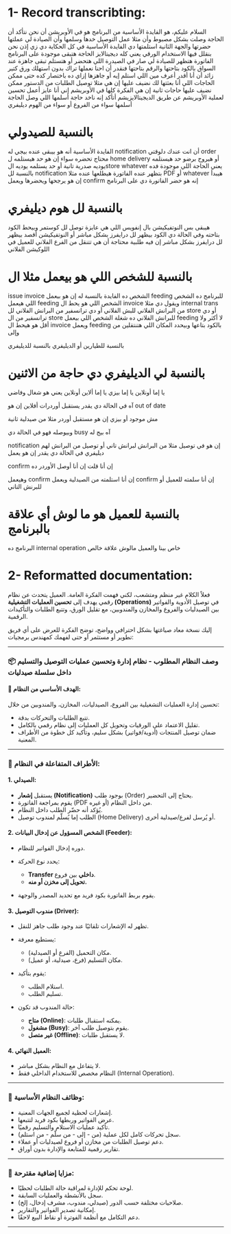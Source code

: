 # 1- Record transcribting: 


السلام عليكم،
هو الفايدة الأساسية من البرنامج هو في الأوبريشن
أن نحن نتأكد أن الحاجة وصلت بشكل مصبوط
وأن مثلا عمل التوصيل خدها وسلمها
وأن الصيادة لي عملتها حضرتها
والجهة الثانية استلمتها
دي الفايدة الأساسية في كل الحكاية دي
زي إذن نحن بنقلل فيها الاستخدام الورقي
يعني كله
ديجيتالايز
الحاجة هتبقى موجودة على البرنامج
الفاتورة هتظهر للصيادة لي صار في الصيدرة اللي هتحضر أو هتستلم
تبقى جاهزة عند السواق
بالكود بتاحتها
والرقم بتاحتها
فنقدر أن احنا نعملها
تراك
بدون استهلك ورق كتير
زائد أن أنا أقدر أعرف مين اللي استلم إيه أو جاهزها إزاي
ده باختصار كده
حتى ممكن الحاجات اللي أنا بعثتها لك نضيف عليها إن هي مثلا توصيل الطلبات من الدستور
ممكن نضيف عليها حاجات ثانية
إن هي الفكرة كلها في الأوبريشم
إني أنا عايز أعمل تحسين لعملية الأوبريشم عن طريق
الديجيتالايزيشم
أتأكد إنه ناخد حاجة أسلمها
اللي وصل الحاجة أسلمها
سواء من الفروع أو سواء من
الهوم ديليفري

# بالنسبة للصيدولي
الفايدة الأساسية أنه هو بيبقى عنده بيجي له
notification
أن انت عندك دلوقتي
order
محتاج تحضره
سواء إن هو حد هيستلمه ل
home delivery
أو هيروح برضو حد هيستلمه يوديه صدرية تانية
أو حد يستلمه يوديه
الstore
whatever
يعني الحاجة اللي موجودة
فده بالنسبة لل
notification
بتظهر عنده الفاتورة
هيطلعها عنده مثلا
PDF
أو
whatever
هيبدأ إن هو يرجحها ويحضرها ويعمل
confirm
إنه هو حضر الفاتورة
دي على البرنامج

# بالنسبة لل هوم ديليفري
هيبقى بس
النوتفيكيشن
بال
إنفويس
اللي هي عايزة توصل لل
كوستمر
وبيحط الكود بتاحته
وفي الحالة دي الكود بيظهر لل
درايفرز
بشكل مباشر
أو
النوتفيكيشن
أقصد بيظهر لل
درايفرز
بشكل مباشر
إن فيه طلبية محتاجة أن هي تتنقل من الفرع الفلاني للعميل في اللوكيشن الفلاني

# بالنسبة للشخص اللي هو بيعمل مثلا ال
issue invoice
الشخص ده الفايدة بالنسبة له إن هو بيعمل
feeding
للبرنامج
ده الشخص اللي هيعمل
feeding
الشخص اللي هو يحط ال
invoice
ويقول دي مثلا
internal
trans
من البرانش الفلاني للبش الفلاني
أو دي
ترانسفير
من البرانش الفلاني لل
store
أو دي
ترانسفير
من ال
store
للبرانش الفلاني
ده شغلة الشخص اللي بيعمل
feeding
لا أكثر ولا أقل
هو هيحط ال
invoice
ويعمل
feeding
بالكود بتاعها
وبيحدد المكان اللي هتنتقلين من وإلى

بالنسبة للطيارين أو الديليفري
بالنسبة للديليفري

# بالنسبة لي الديليفري دي حاجة من الاثنين
يا إما
أونلاين
يا إما
بيزي
يا إما
ألاين
أونلاين
يعني هو شغال وفاضي

آه في الحالة دي يقدر يستقبل أوردرات
أفلاين
إن هو
out of date

مش موجود أو
بيزي
إن هو مستقبل أوردر مثلا من صيدلية ثانية

وبيوصله
فهو في الحالة دي
busy
آه بيج له

notification
إن هو في توصيل مثلا من البرانش لبرانش تاني
أو توصيل من البرانش لهم
ديليفري
في الحالة دي يقدر إن هو يعمل

confirm
إن أنا قلت إن أنا أوصل الأوردر ده

وهيعمل
confirm
إن أنا استلمته من الصيدلية
ويعمل
confirm
إن أنا سلمته للعميل أو للبرنش التاني

# بالنسبة للعميل هو ما لوش أي علاقة بالبرنامج
البرنامج ده
internal
operation
خاص بينا
والعميل مالوش علاقة خالص


# 2- Reformatted documentation: 
 فعلاً الكلام غير منظم ومتشعب، لكني فهمت الفكرة العامة. العميل يتحدث عن نظام رقمي يهدف إلى **تحسين العمليات التشغيلية (Operations)** في توصيل الأدوية والفواتير بين الصيدليات والفروع والمخازن والمندوبين، مع تقليل الورق، وتتبع الطلبات والتأكيدات الرقمية.

إليك نسخة معاد صياغتها بشكل احترافي وواضح، توضح الفكرة للعرض على أي فريق تطوير أو مستثمر أو حتى لفهمك كمهندس برمجيات:

---

### 📦 **وصف النظام المطلوب - نظام إدارة وتحسين عمليات التوصيل والتسليم داخل سلسلة صيدليات**

#### 🎯 **الهدف الأساسي من النظام:**

تحسين إدارة العمليات التشغيلية بين الفروع، الصيدليات، المخازن، والمندوبين من خلال:

* تتبع الطلبات والتحركات بدقة.
* تقليل الاعتماد على الورقيات وتحويل كل العمليات إلى نظام رقمي بالكامل.
* ضمان توصيل المنتجات (أدوية/فواتير) بشكل سليم، وتأكيد كل خطوة من الأطراف المعنية.

---

### 👤 **الأطراف المتفاعلة في النظام:**

#### 1. **الصيدلي:**

* يستقبل **إشعار (Notification)** بوجود طلب (Order) يحتاج إلى التحضير.
* يقوم بمراجعة الفاتورة (PDF أو غيره) من داخل النظام.
* يُؤكد أنه حضّر الطلب داخل النظام.
* الطلب إما يُسلّم لمندوب توصيل (Home Delivery) أو يُرسل لفرع/صيدلية أخرى.

#### 2. **الشخص المسؤول عن إدخال البيانات (Feeder):**

* دوره إدخال الفواتير للنظام.
* يحدد نوع الحركة:

  * **Transfer داخلي** بين فروع.
  * **تحويل إلى مخزن أو منه.**
* يقوم بربط الفاتورة بكود فريد مع تحديد المصدر والوجهة.

#### 3. **مندوب التوصيل (Driver):**

* تظهر له الإشعارات تلقائيًا عند وجود طلب جاهز للنقل.
* يستطيع معرفة:

  * مكان التحميل (الفرع أو الصيدلية).
  * مكان التسليم (فرع، صيدلية، أو عميل).
* يقوم بتأكيد:

  * استلام الطلب.
  * تسليم الطلب.
* حالة المندوب قد تكون:

  * **متاح (Online)**: يمكنه استقبال طلبات.
  * **مشغول (Busy)**: يقوم بتوصيل طلب آخر.
  * **غير متصل (Offline)**: لا يستقبل طلبات.

#### 4. **العميل النهائي:**

* لا يتفاعل مع النظام بشكل مباشر.
* النظام مخصص للاستخدام الداخلي فقط (Internal Operation).

---

### 📲 **وظائف النظام الأساسية:**

* إشعارات لحظية لجميع الجهات المعنية.
* عرض الفواتير وربطها بكود فريد لتتبعها.
* تأكيد عمليات الاستلام والتسليم رقميًا.
* سجل تحركات كامل لكل عملية (من - إلى - من سلّم - من استلم).
* دعم توصيل الطلبات من مخازن أو فروع لصيدليات أو عملاء.
* تقارير رقمية للمتابعة والإدارة بدون أوراق.

---

### 🧠 **مزايا إضافية مقترحة:**

* لوحة تحكم للإدارة لمراقبة حالة الطلبات لحظيًا.
* سجل بالأنشطة والعمليات السابقة.
* صلاحيات مختلفة حسب الدور (صيدلي، مندوب، مشرف إدخال، إلخ).
* إمكانية تصدير الفواتير والتقارير.
* دعم التكامل مع أنظمة الفوترة أو نقاط البيع لاحقًا.

---
